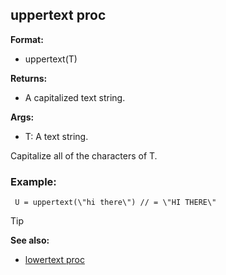 ## uppertext proc

**Format:**
+   uppertext(T)
<!-- -->
**Returns:**
+   A capitalized text string.
<!-- -->
**Args:**
+   T: A text string.


Capitalize all of the characters of T.
### Example:

``` dm
 U = uppertext(\"hi there\") // = \"HI THERE\" 
```


> [!TIP] 
> **See also:**
> +   [lowertext proc](/ref/proc/lowertext.md) <!-- -->